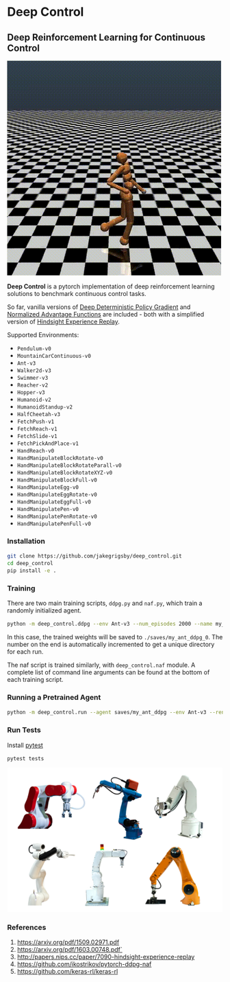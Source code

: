 # Deep Control
## Deep Reinforcement Learning for Continuous Control

![mujoco](misc/humanoid.gif)

**Deep Control** is a pytorch implementation of deep reinforcement learning solutions to benchmark continuous control tasks.

So far, vanilla versions of [Deep Deterministic Policy Gradient](https://arxiv.org/pdf/1509.02971.pdf) and [Normalized Advantage Functions](https://arxiv.org/pdf/1603.00748.pdf) are included - both with a simplified version of [Hindsight Experience Replay](http://papers.nips.cc/paper/7090-hindsight-experience-replay).

Supported Environments:
- `Pendulum-v0`
- `MountainCarContinuous-v0`
- `Ant-v3`
- `Walker2d-v3`
- `Swimmer-v3`
- `Reacher-v2`
- `Hopper-v3`
- `Humanoid-v2`
- `HumanoidStandup-v2`
- `HalfCheetah-v3`
- `FetchPush-v1`
- `FetchReach-v1`
- `FetchSlide-v1`
- `FetchPickAndPlace-v1`
- `HandReach-v0`
- `HandManipulateBlockRotate-v0`
- `HandManipulateBlockRotateParall-v0`
- `HandManipulateBlockRotateXYZ-v0`
- `HandManipulateBlockFull-v0`
- `HandManipulateEgg-v0`
- `HandManipulateEggRotate-v0`
- `HandManipulateEggFull-v0`
- `HandManipulatePen-v0`
- `HandManipulatePenRotate-v0`
- `HandManipulatePenFull-v0`

### Installation
```bash
git clone https://github.com/jakegrigsby/deep_control.git
cd deep_control
pip install -e .
```

### Training
There are two main training scripts, `ddpg.py` and `naf.py`, which train a randomly initialized agent.

```bash
python -m deep_control.ddpg --env Ant-v3 --num_episodes 2000 --name my_ant_ddpg
```
In this case, the trained weights will be saved to `./saves/my_ant_ddpg_0`. The number on the end is automatically incremented to get a unique directory for each run.

The naf script is trained similarly, with `deep_control.naf` module. A complete list of command line arguments can be found at the bottom of each training script.

### Running a Pretrained Agent
```bash
python -m deep_control.run --agent saves/my_ant_ddpg --env Ant-v3 --render --episodes 100
```

### Run Tests
Install [pytest](https://docs.pytest.org/en/latest/)
```bash
pytest tests
```

![Robot Arms](misc/robo_arms.jpeg)

### References
1) https://arxiv.org/pdf/1509.02971.pdf
2) https://arxiv.org/pdf/1603.00748.pdf`
3) http://papers.nips.cc/paper/7090-hindsight-experience-replay
4) https://github.com/ikostrikov/pytorch-ddpg-naf
5) https://github.com/keras-rl/keras-rl
